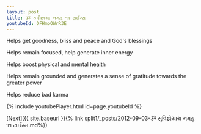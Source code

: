 ```yaml
---
layout: post
title: ૐ કપીછાયા નમહ ૧૧ ટાઈમ્સ
youtubeId: OFHmoOWrR3E
---
```

 
 
Helps get goodness, bliss and peace and God's blessings
 
Helps remain focused, help generate inner energy 
 
Helps boost physical and mental health 
 
Helps remain grounded and generates a sense of gratitude towards the greater power 
 
Helps reduce bad karma
 
 
 
 


{% include youtubePlayer.html id=page.youtubeId %}
 
[Next]({{ site.baseurl }}{% link  split1/_posts/2012-09-03-ૐ સુવિજ્ઞેયાય નમહ ૧૧ ટાઈમ્સ.md%})
 
